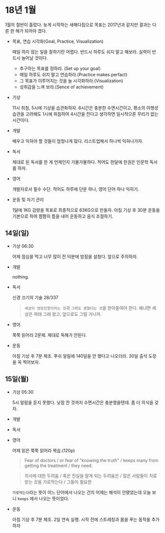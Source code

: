 # 18년 1월

1월의 절반이 흘렀다. 늦게 시작하는 새해다짐으로 목표는 2017년과 같지만 결과는 다른 한 해가 되어야 겠다.

- 목표, 연습 시각화(Goal, Practice, Visualization)

	매일 하지 않는 일을 잘하기란 어렵다. 반드시 하루도 쉬지 말고 해보라. 실력이 반드시 늘어날 것이다.

	- 추구하는 목표를 정하라. (Set up your goal)
	- 매일 하루도 쉬지 말고 연습하라.(Practice makes perfact)
	- 그 목표가 이루어지는 것을 늘 시각화하라.(Visualization)
	- 성취감을 느껴 보라.(Sence of achievement)


- 기상

	11시 취침, 5시에 기상을 습관화하자. 6시간은 충분한 수면시간이고, 평소의 야행성 습관을 고려해도 1시에 취침하여 4시간을 잔다고 생각하면 일시적으론 무리가 없는 시간이다.

- 개발

	배우고 익혀야 할 것들이 엄청나게 많다. 리스트업해서 하나씩 익혀나가자.

- 독서

	제대로 된 독서를 한 게 언제인지 가물가물하다. 적어도 한달에 한권은 인문학 독서를 하자.

- 영어

	개발자로서 필수 수단. 적어도 하루에 단문 하나, 영어 단어 하나 익히기.

- 운동 및 자기 관리

	1달에 1KG 감량을 목표로 최종적으로 63KG으로 만들자. 아침 기상 후 30분 운동을 기본으로 하여 짬짬히 틈을 내어 운동하고 음식 조절하기.

## 14일(일)

- 기상 06:30

	어제 점심을 먹고 너무 많이 잔 덕분에 밤잠을 설쳤다. 앞으로 주의하자.

- 개발

	nothing.

- 독서

	신경 끄기의 기술 28/337

	> `세상이 엉망진창이라는 것`과 `그래도 괜찮다는 것`을 받아들여야 한다. 왜냐면 세상은 여태 그래 왔고, 앞으로도 그럴 거니까.

- 영어

	쭉쭉 읽어라 2문제. 제대로 독해가 안된다.

- 운동

	아침 기상 후 7분 체조. 푸쉬 알림에 140일을 안 했다고 나오더라. 30일 출석 도장을 꼭 찍어보자.

## 15일(월)

- 기상 05:30

	5시 알람을 듣지 못했다. 낮잠 잔 것까지 수면시간은 충분했을텐데. 좀 더 의식을 갖자.

- 개발

- 독서

- 영어

	어제 읽은 쭉쭉 읽어라 복습.(120p)

	> Fear of doctors / or fear of "knowing the truth" / keeps many from getting the treatment / they need.

	> 의사에 대한 두려움 / 혹은 진실을 알게 되는 두려움은 / 많은 사람들이 치료 받는 것을 가로막는다 / 그들이 필요한

	`가로막는다`라는 뜻이 어느 단어에서 나오는 건지 어제는 해석이 안됐었는데 오늘 보니 `keeps` 에서 나오는 뜻이었다.

- 운동

	아침 기상 후 7분 체조. 2일 연속 실행. 시작 전에 스트레칭과 몸을 푸는 동작을 추가하자
